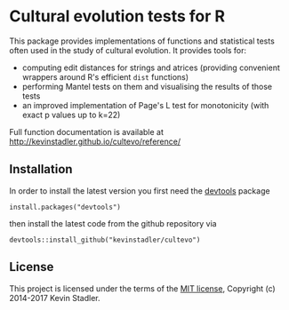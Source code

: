 # Cultural evolution tests for R

This package provides implementations of functions and statistical tests often used in the study of cultural evolution. It provides tools for:

* computing edit distances for strings and atrices (providing convenient wrappers around R's efficient `dist` functions)
* performing Mantel tests on them and visualising the results of those tests
* an improved implementation of Page's L test for monotonicity (with exact p values up to k=22)

Full function documentation is available at <http://kevinstadler.github.io/cultevo/reference/>

## Installation

In order to install the latest version you first need the [devtools](https://CRAN.R-project.org/package=devtools) package

    install.packages("devtools")

then install the latest code from the github repository via

    devtools::install_github("kevinstadler/cultevo")

## License

This project is licensed under the terms of the [MIT license](http://opensource.org/licenses/MIT), Copyright (c) 2014-2017 Kevin Stadler.
